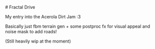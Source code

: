 \# Fractal Drive

My entry into the Acerola Dirt Jam :3

Basically just fbm terrain gen + some postproc fx for visual appeal and noise mask to add roads!



(Still heavily wip at the moment)


